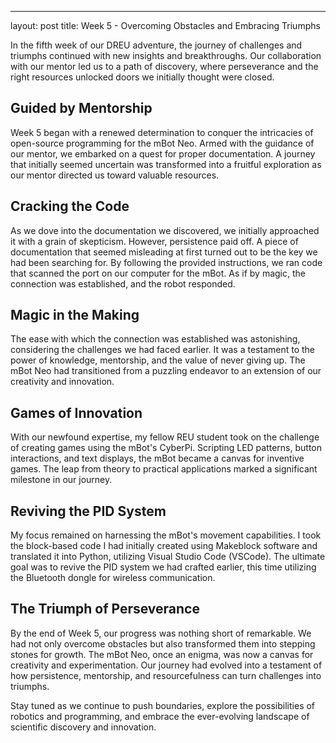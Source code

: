 ---
layout: post
title: Week 5 - Overcoming Obstacles and Embracing Triumphs

In the fifth week of our DREU adventure, the journey of challenges and triumphs continued with new insights and breakthroughs. Our collaboration with our mentor led us to a path of discovery, where perseverance and the right resources unlocked doors we initially thought were closed.

## Guided by Mentorship

Week 5 began with a renewed determination to conquer the intricacies of open-source programming for the mBot Neo. Armed with the guidance of our mentor, we embarked on a quest for proper documentation. A journey that initially seemed uncertain was transformed into a fruitful exploration as our mentor directed us toward valuable resources.

## Cracking the Code

As we dove into the documentation we discovered, we initially approached it with a grain of skepticism. However, persistence paid off. A piece of documentation that seemed misleading at first turned out to be the key we had been searching for. By following the provided instructions, we ran code that scanned the port on our computer for the mBot. As if by magic, the connection was established, and the robot responded.

## Magic in the Making

The ease with which the connection was established was astonishing, considering the challenges we had faced earlier. It was a testament to the power of knowledge, mentorship, and the value of never giving up. The mBot Neo had transitioned from a puzzling endeavor to an extension of our creativity and innovation.

## Games of Innovation

With our newfound expertise, my fellow REU student took on the challenge of creating games using the mBot's CyberPi. Scripting LED patterns, button interactions, and text displays, the mBot became a canvas for inventive games. The leap from theory to practical applications marked a significant milestone in our journey.

## Reviving the PID System

My focus remained on harnessing the mBot's movement capabilities. I took the block-based code I had initially created using Makeblock software and translated it into Python, utilizing Visual Studio Code (VSCode). The ultimate goal was to revive the PID system we had crafted earlier, this time utilizing the Bluetooth dongle for wireless communication.

## The Triumph of Perseverance

By the end of Week 5, our progress was nothing short of remarkable. We had not only overcome obstacles but also transformed them into stepping stones for growth. The mBot Neo, once an enigma, was now a canvas for creativity and experimentation. Our journey had evolved into a testament of how persistence, mentorship, and resourcefulness can turn challenges into triumphs.

Stay tuned as we continue to push boundaries, explore the possibilities of robotics and programming, and embrace the ever-evolving landscape of scientific discovery and innovation.
